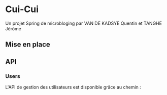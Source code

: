 # Cui-Cui
Un projet Spring de microbloging par VAN DE KADSYE Quentin et TANGHE Jérôme

## Mise en place

## API

### Users


L'API de gestion des utilisateurs est disponible grâce au chemin :